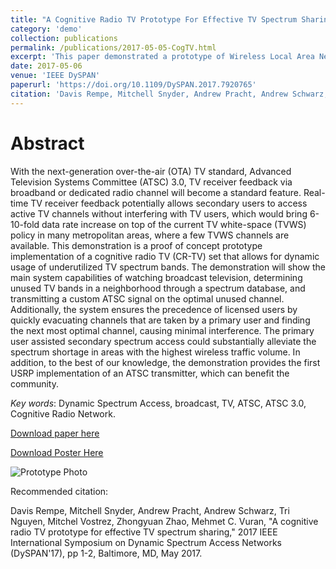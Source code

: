 ```yaml
---
title: "A Cognitive Radio TV Prototype For Effective TV Spectrum Sharing"
category: 'demo'
collection: publications
permalink: /publications/2017-05-05-CogTV.html
excerpt: 'This paper demonstrated a prototype of Wireless Local Area Network with dynamic spectrum access in TV spectrum under Cog-TV framework. It shows that with TV set feedback enabled in next generation TV standard, ATSC 3.0, secondary users could evacuate wirelss channels in real-time without significant degradation of TV user experience.'
date: 2017-05-06
venue: 'IEEE DySPAN'
paperurl: 'https://doi.org/10.1109/DySPAN.2017.7920765'
citation: 'Davis Rempe, Mitchell Snyder, Andrew Pracht, Andrew Schwarz, Tri Nguyen, Mitchel Vostrez, Zhongyuan Zhao, and Mehmet C. Vuran, &quot;A Cognitive Radio TV Prototype For Effective TV Spectrum Sharing,&quot; in Proceedings of <i>IEEE DySPAN</i>, Baltimore, MD, May. 2017, pp.1-2'
---
```


Abstract
===
With the next-generation over-the-air (OTA) TV standard, Advanced Television Systems Committee (ATSC) 3.0, TV receiver feedback via broadband or dedicated radio channel will become a standard feature. Real-time TV receiver feedback potentially allows secondary users to access active TV channels without interfering with TV users, which would bring 6-10-fold data rate increase on top of the current TV white-space (TVWS) policy in many metropolitan areas, where a few TVWS channels are available. This demonstration is a proof of concept prototype implementation of a cognitive radio TV (CR-TV) set that allows for dynamic usage of underutilized TV spectrum bands. The demonstration will show the main system capabilities of watching broadcast television, determining unused TV bands in a neighborhood through a spectrum database, and transmitting a custom ATSC signal on the optimal unused channel. Additionally, the system ensures the precedence of licensed users by quickly evacuating channels that are taken by a primary user and finding the next most optimal channel, causing minimal interference. The primary user assisted secondary spectrum access could substantially alleviate the spectrum shortage in areas with the highest wireless traffic volume. In addition, to the best of our knowledge, the demonstration provides the first USRP implementation of an ATSC transmitter, which can benefit the community.

_Key words_: Dynamic Spectrum Access, broadcast, TV, ATSC, ATSC 3.0, Cognitive Radio Network.

[Download paper here](https://doi.org/10.1109/DySPAN.2017.7920765)

[Download Poster Here](https://cse.unl.edu/~zhzhao/files/DySPAN2017_CogTV_Poster.pdf)

![Prototype Photo]({{site.baseurl}}/images/DySPAN_CogTV_Demo.JPG)

Recommended citation: 

Davis Rempe, Mitchell Snyder, Andrew Pracht, Andrew Schwarz, Tri Nguyen, Mitchel Vostrez, Zhongyuan Zhao, Mehmet C. Vuran, "A cognitive radio TV prototype for effective TV spectrum sharing," 2017 IEEE International Symposium on Dynamic Spectrum Access Networks (DySPAN'17), pp 1-2, Baltimore, MD, May 2017.